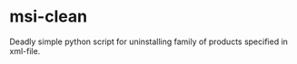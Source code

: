 msi-clean
=========

Deadly simple python script for uninstalling family of products specified in xml-file.